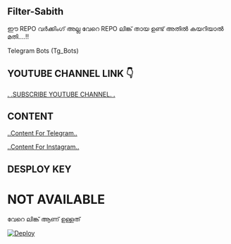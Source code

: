 
## Filter-Sabith

ഈ REPO വർക്കിംഗ്‌ അല്ല വേറെ REPO ലിങ്ക് തായ ഉണ്ട് അതിൽ കയറിയാൽ മതി....!!

Telegram Bots (Tg_Bots)

## YOUTUBE CHANNEL LINK 👇

[.          .SUBSCRIBE YOUTUBE CHANNEL.             .](https://www.youtube.com/channel/UCmGBpXoM-OEm-FacOccVKgQ)


## CONTENT

[..Content For Telegram..](https://t.me/Mo_Tech_YouTube)

[..Content For Instagram..](www.instagram.com/motech._)

## DESPLOY KEY

# NOT AVAILABLE 

വേറെ ലിങ്ക് ആണ് ഉള്ളത്

[![Deploy](https://www.herokucdn.com/deploy/button.svg)](https://heroku.com/deploy?template=https://github.com/Mo-Tech-Muhammed/Management)
